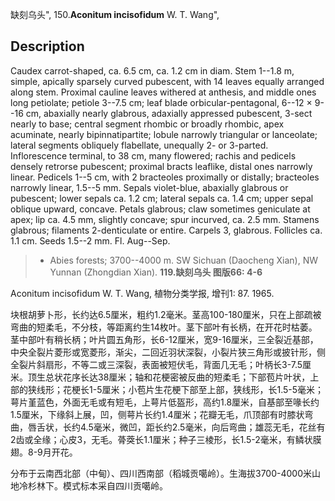 缺刻乌头",
150.**Aconitum incisofidum** W. T. Wang",

## Description
Caudex carrot-shaped, ca. 6.5 cm, ca. 1.2 cm in diam. Stem 1--1.8 m, simple, apically sparsely curved pubescent, with 14 leaves equally arranged along stem. Proximal cauline leaves withered at anthesis, and middle ones long petiolate; petiole 3--7.5 cm; leaf blade orbicular-pentagonal, 6--12 × 9--16 cm, abaxially nearly glabrous, adaxially appressed pubescent, 3-sect nearly to base; central segment rhombic or broadly rhombic, apex acuminate, nearly bipinnatipartite; lobule narrowly triangular or lanceolate; lateral segments obliquely flabellate, unequally 2- or 3-parted. Inflorescence terminal, to 38 cm, many flowered; rachis and pedicels densely retrorse pubescent; proximal bracts leaflike, distal ones narrowly linear. Pedicels 1--5 cm, with 2 bracteoles proximally or distally; bracteoles narrowly linear, 1.5--5 mm. Sepals violet-blue, abaxially glabrous or pubescent; lower sepals ca. 1.2 cm; lateral sepals ca. 1.4 cm; upper sepal oblique upward, concave. Petals glabrous; claw sometimes geniculate at apex; lip ca. 4.5 mm, slightly concave; spur incurved, ca. 2.5 mm. Stamens glabrous; filaments 2-denticulate or entire. Carpels 3, glabrous. Follicles ca. 1.1 cm. Seeds 1.5--2 mm. Fl. Aug--Sep.

> * Abies forests; 3700--4000 m. SW Sichuan (Daocheng Xian), NW Yunnan (Zhongdian Xian).
**119.缺刻乌头 图版66: 4-6**

Aconitum incisofidum W. T. Wang, 植物分类学报, 增刊1: 87. 1965.

块根胡萝卜形，长约达6.5厘米，粗约1.2毫米。茎高100-180厘米，只在上部疏被弯曲的短柔毛，不分枝，等距离约生14枚叶。茎下部叶有长柄，在开花时枯萎。茎中部叶有稍长柄；叶片圆五角形，长6-12厘米，宽9-16厘米，三全裂近基部，中央全裂片菱形或宽菱形，渐尖，二回近羽状深裂，小裂片狭三角形或披针形，侧全裂片斜扇形，不等二或三深裂，表面被短伏毛，背面几无毛；叶柄长3-7.5厘米。顶生总状花序长达38厘米；轴和花梗密被反曲的短柔毛；下部苞片叶状，上部的狭线形；花梗长1-5厘米；小苞片生花梗下部至上部，狭线形，长1.5-5毫米；萼片堇蓝色，外面无毛或有短毛，上萼片低盔形，高约1.8厘米，自基部至喙长约1.5厘米，下缘斜上展，凹，侧萼片长约1.4厘米；花瓣无毛，爪顶部有时膝状弯曲，唇舌状，长约4.5毫米，微凹，距长约2.5毫米，向后弯曲；雄蕊无毛，花丝有2齿或全缘；心皮3，无毛。蓇葖长1.1厘米；种子三棱形，长1.5-2毫米，有鳞状膜翅。8-9月开花。

分布于云南西北部（中甸）、四川西南部（稻城贡噶岭）。生海拔3700-4000米山地冷杉林下。模式标本采自四川贡噶岭。
